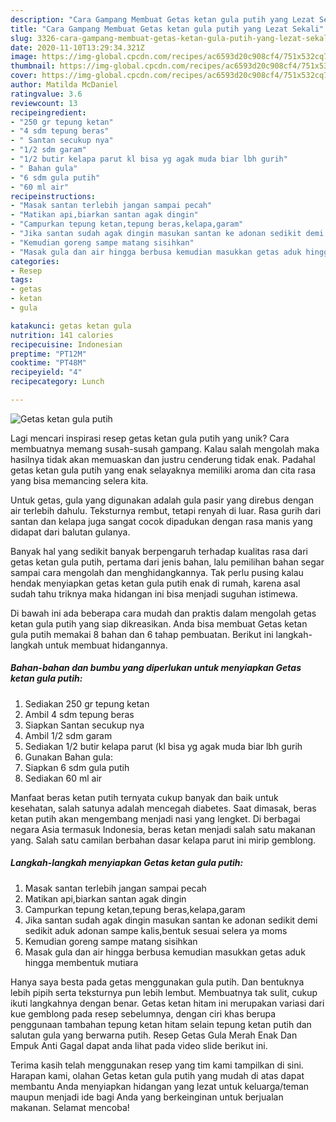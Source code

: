 ```yaml
---
description: "Cara Gampang Membuat Getas ketan gula putih yang Lezat Sekali"
title: "Cara Gampang Membuat Getas ketan gula putih yang Lezat Sekali"
slug: 3326-cara-gampang-membuat-getas-ketan-gula-putih-yang-lezat-sekali
date: 2020-11-10T13:29:34.321Z
image: https://img-global.cpcdn.com/recipes/ac6593d20c908cf4/751x532cq70/getas-ketan-gula-putih-foto-resep-utama.jpg
thumbnail: https://img-global.cpcdn.com/recipes/ac6593d20c908cf4/751x532cq70/getas-ketan-gula-putih-foto-resep-utama.jpg
cover: https://img-global.cpcdn.com/recipes/ac6593d20c908cf4/751x532cq70/getas-ketan-gula-putih-foto-resep-utama.jpg
author: Matilda McDaniel
ratingvalue: 3.6
reviewcount: 13
recipeingredient:
- "250 gr tepung ketan"
- "4 sdm tepung beras"
- " Santan secukup nya"
- "1/2 sdm garam"
- "1/2 butir kelapa parut kl bisa yg agak muda biar lbh gurih"
- " Bahan gula"
- "6 sdm gula putih"
- "60 ml air"
recipeinstructions:
- "Masak santan terlebih jangan sampai pecah"
- "Matikan api,biarkan santan agak dingin"
- "Campurkan tepung ketan,tepung beras,kelapa,garam"
- "Jika santan sudah agak dingin masukan santan ke adonan sedikit demi sedikit aduk adonan sampe kalis,bentuk sesuai selera ya moms"
- "Kemudian goreng sampe matang sisihkan"
- "Masak gula dan air hingga berbusa kemudian masukkan getas aduk hingga membentuk mutiara"
categories:
- Resep
tags:
- getas
- ketan
- gula

katakunci: getas ketan gula 
nutrition: 141 calories
recipecuisine: Indonesian
preptime: "PT12M"
cooktime: "PT48M"
recipeyield: "4"
recipecategory: Lunch

---
```



![Getas ketan gula putih](https://img-global.cpcdn.com/recipes/ac6593d20c908cf4/751x532cq70/getas-ketan-gula-putih-foto-resep-utama.jpg)

Lagi mencari inspirasi resep getas ketan gula putih yang unik? Cara membuatnya memang susah-susah gampang. Kalau salah mengolah maka hasilnya tidak akan memuaskan dan justru cenderung tidak enak. Padahal getas ketan gula putih yang enak selayaknya memiliki aroma dan cita rasa yang bisa memancing selera kita.

Untuk getas, gula yang digunakan adalah gula pasir yang direbus dengan air terlebih dahulu. Teksturnya rembut, tetapi renyah di luar. Rasa gurih dari santan dan kelapa juga sangat cocok dipadukan dengan rasa manis yang didapat dari balutan gulanya.

Banyak hal yang sedikit banyak berpengaruh terhadap kualitas rasa dari getas ketan gula putih, pertama dari jenis bahan, lalu pemilihan bahan segar sampai cara mengolah dan menghidangkannya. Tak perlu pusing kalau hendak menyiapkan getas ketan gula putih enak di rumah, karena asal sudah tahu triknya maka hidangan ini bisa menjadi suguhan istimewa.


Di bawah ini ada beberapa cara mudah dan praktis dalam mengolah getas ketan gula putih yang siap dikreasikan. Anda bisa membuat Getas ketan gula putih memakai 8 bahan dan 6 tahap pembuatan. Berikut ini langkah-langkah untuk membuat hidangannya.

<!--inarticleads1-->

##### Bahan-bahan dan bumbu yang diperlukan untuk menyiapkan Getas ketan gula putih:

1. Sediakan 250 gr tepung ketan
1. Ambil 4 sdm tepung beras
1. Siapkan  Santan secukup nya
1. Ambil 1/2 sdm garam
1. Sediakan 1/2 butir kelapa parut (kl bisa yg agak muda biar lbh gurih
1. Gunakan  Bahan gula:
1. Siapkan 6 sdm gula putih
1. Sediakan 60 ml air


Manfaat beras ketan putih ternyata cukup banyak dan baik untuk kesehatan, salah satunya adalah mencegah diabetes. Saat dimasak, beras ketan putih akan mengembang menjadi nasi yang lengket. Di berbagai negara Asia termasuk Indonesia, beras ketan menjadi salah satu makanan yang. Salah satu camilan berbahan dasar kelapa parut ini mirip gemblong. 

<!--inarticleads2-->

##### Langkah-langkah menyiapkan Getas ketan gula putih:

1. Masak santan terlebih jangan sampai pecah
1. Matikan api,biarkan santan agak dingin
1. Campurkan tepung ketan,tepung beras,kelapa,garam
1. Jika santan sudah agak dingin masukan santan ke adonan sedikit demi sedikit aduk adonan sampe kalis,bentuk sesuai selera ya moms
1. Kemudian goreng sampe matang sisihkan
1. Masak gula dan air hingga berbusa kemudian masukkan getas aduk hingga membentuk mutiara


Hanya saya besta pada getas menggunakan gula putih. Dan bentuknya lebih pipih serta teksturnya pun lebih lembut. Membuatnya tak sulit, cukup ikuti langkahnya dengan benar. Getas ketan hitam ini merupakan variasi dari kue gemblong pada resep sebelumnya, dengan ciri khas berupa penggunaan tambahan tepung ketan hitam selain tepung ketan putih dan salutan gula yang berwarna putih. Resep Getas Gula Merah Enak Dan Empuk Anti Gagal dapat anda lihat pada video slide berikut ini. 

Terima kasih telah menggunakan resep yang tim kami tampilkan di sini. Harapan kami, olahan Getas ketan gula putih yang mudah di atas dapat membantu Anda menyiapkan hidangan yang lezat untuk keluarga/teman maupun menjadi ide bagi Anda yang berkeinginan untuk berjualan makanan. Selamat mencoba!
